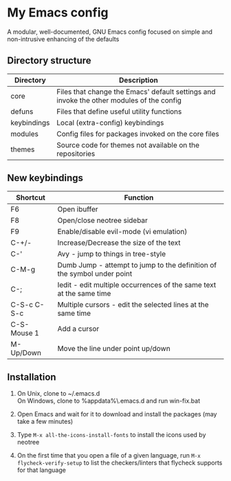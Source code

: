 # My Emacs config

A modular, well-documented, GNU Emacs config focused on simple and non-intrusive enhancing of the defaults

## Directory structure

Directory     | Description
--------------|------------
core          | Files that change the Emacs' default settings and invoke the other modules of the config
defuns        | Files that define useful utility functions
keybindings   | Local (extra-config) keybindings
modules       | Config files for packages invoked on the core files
themes        | Source code for themes not available on the repositories


## New keybindings

Shortcut     | Function
-------------|---------
F6           | Open ibuffer
F8           | Open/close neotree sidebar
F9           | Enable/disable evil-mode (vi emulation)
C-+/-        | Increase/Decrease the size of the text
C-'          | Avy - jump to things in tree-style
C-M-g        | Dumb Jump - attempt to jump to the definition of the symbol under point
C-;          | Iedit - edit multiple occurrences of the same text at the same time
C-S-c C-S-c  | Multiple cursors - edit the selected lines at the same time
C-S-Mouse 1  | Add a cursor
M-Up/Down    | Move the line under point up/down


## Installation

1. On Unix, clone to ~/.emacs.d  
On Windows, clone to %appdata%\\.emacs.d and run win-fix.bat  

2. Open Emacs and wait for it to download and install the packages (may take a few minutes)

3. Type `M-x all-the-icons-install-fonts` to install the icons used by neotree

4. On the first time that you open a file of a given language, run `M-x flycheck-verify-setup` to list the checkers/linters that flycheck supports for that language
